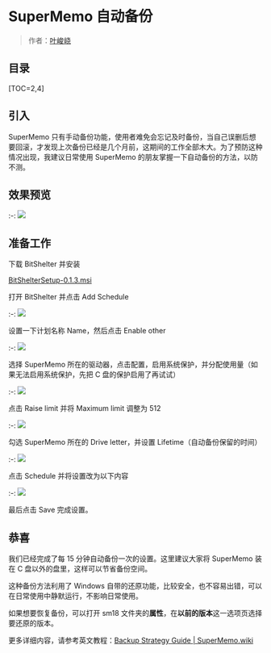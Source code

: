 # SuperMemo 自动备份

> 作者：[叶峻峣](https://www.zhihu.com/people/L.M.Sherlock)

## 目录

[TOC=2,4]

## 引入

SuperMemo 只有手动备份功能，使用者难免会忘记及时备份，当自己误删后想要回滚，才发现上次备份已经是几个月前，这期间的工作全部木大。为了预防这种情况出现，我建议日常使用 SuperMemo 的朋友掌握一下自动备份的方法，以防不测。

## 效果预览

:-: ![](../images/v2-3dd1854f2cf886c5d79a6dff5dbcad05_1440w.jpg)

## 准备工作

下载 BitShelter 并安装

[BitShelterSetup-0.1.3.msi](https://github.com/supermemo/SuperMemoBackup/releases/download/0.1c-beta/BitShelterSetup-0.1.3.msi)

打开 BitShelter 并点击 Add Schedule

:-: ![](../images/v2-543c682a9fdc8e107ee75a6dc93a7059_1440w.jpg)

设置一下计划名称 Name，然后点击 Enable other

:-: ![](../images/v2-ac9246046b200669f125a29dee75b853_1440w.jpg)

选择 SuperMemo 所在的驱动器，点击配置，启用系统保护，并分配使用量（如果无法启用系统保护，先把 C 盘的保护启用了再试试）

:-: ![](../images/v2-08a944ed44041039b4bbba3774a7c2ae_1440w.jpg)

点击 Raise limit 并将 Maximum limit 调整为 512

:-: ![](../images/v2-7c52688732582ed33c2d3e34a6c9d846_1440w.jpg)

勾选 SuperMemo 所在的 Drive letter，并设置 Lifetime（自动备份保留的时间）

:-: ![](../images/v2-3782ec0bed7621271d3079844f6df4f1_1440w.jpg)

点击 Schedule 并将设置改为以下内容

:-: ![](../images/v2-315e5afa5bc599e7c3d3a435314e842a_1440w.jpg)

最后点击 Save 完成设置。

## 恭喜

我们已经完成了每 15 分钟自动备份一次的设置。这里建议大家将 SuperMemo 装在 C 盘以外的盘里，这样可以节省备份空间。

这种备份方法利用了 Windows 自带的还原功能，比较安全，也不容易出错，可以在日常使用中静默运行，不影响日常使用。

如果想要恢复备份，可以打开 sm18 文件夹的**属性**，在**以前的版本**这一选项页选择要还原的版本。

更多详细内容，请参考英文教程：[Backup Strategy Guide | SuperMemo.wiki](https://www.supermemo.wiki/en/supermemo/backup-guide)